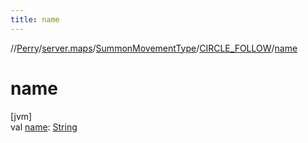 ```yaml
---
title: name
---
```

//[Perry](../../../../index.html)/[server.maps](../../index.html)/[SummonMovementType](../index.html)/[CIRCLE_FOLLOW](index.html)/[name](name.html)



# name



[jvm]\
val [name](name.html): [String](https://kotlinlang.org/api/latest/jvm/stdlib/kotlin/-string/index.html)




